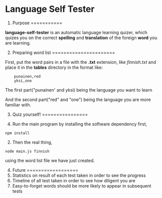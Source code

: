 Language Self Tester
===================

1. Purpose
===========

**language-self-tester** is an automatic language learning quizer, which quizes you on the correct **spelling** and **translation** of the foreign **word** you are learning.

2. Preparing word list
======================

First, put the word pairs in a file with the **.txt** extension, like *finnish.txt* and place it in the **tables** directory in the format like:

        punainen,red
        yksi,one

The first part("punainen' and yksi) being the language you want to learn

And the second part("red" and "one") being the language you are more familiar with.


3. Quiz	yourself!
================

1. Run the main program by installing the software dependency first, 

  `npm install`

2. Then the real thing, 

 `node main.js finnish`

 using the word list file we have just created.

4. Future
==================
1. Statistics on result of each test taken in order to see the progress
2. Timeline of all test taken in order to see how diligent you are
3. Easy-to-forget words should be more likely to appear in subsequent tests
